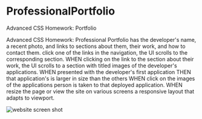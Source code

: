 # ProfessionalPortfolio
Advanced CSS Homework: Portfolio

Advanced CSS Homework: Professional Portfolio has the developer's name, a recent photo, and links to sections about them, their work, and how to contact them. click one of the links in the navigation, the UI scrolls to the corresponding section. WHEN clicking on the link to the section about their work, the UI scrolls to a section with titled images of the developer's applications. WHEN presented with the developer's first application THEN that application's is larger in size than the others WHEN click on the images of the applications person is taken to that deployed application. WHEN resize the page or view the site on various screens a responsive layout that adapts to viewport.

![website screen shot](/relative/path/to/img.jpg?raw=true "Screen shot")
